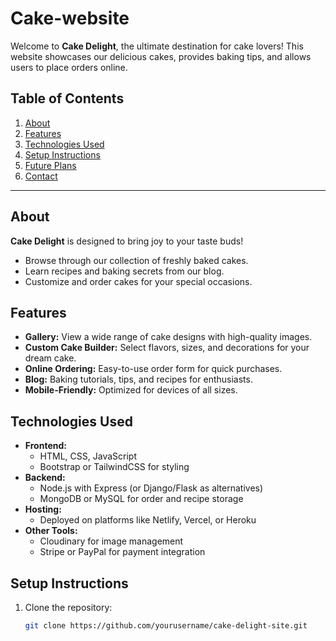 # Cake-website

Welcome to **Cake Delight**, the ultimate destination for cake lovers! This website showcases our delicious cakes, provides baking tips, and allows users to place orders online.  

## Table of Contents  
1. [About](#about)  
2. [Features](#features)  
3. [Technologies Used](#technologies-used)  
4. [Setup Instructions](#setup-instructions)  
5. [Future Plans](#future-plans)  
6. [Contact](#contact)  

---

## About  

**Cake Delight** is designed to bring joy to your taste buds!  
- Browse through our collection of freshly baked cakes.  
- Learn recipes and baking secrets from our blog.  
- Customize and order cakes for your special occasions.  

## Features  

- **Gallery:** View a wide range of cake designs with high-quality images.  
- **Custom Cake Builder:** Select flavors, sizes, and decorations for your dream cake.  
- **Online Ordering:** Easy-to-use order form for quick purchases.  
- **Blog:** Baking tutorials, tips, and recipes for enthusiasts.  
- **Mobile-Friendly:** Optimized for devices of all sizes.  

## Technologies Used  

- **Frontend:**  
  - HTML, CSS, JavaScript  
  - Bootstrap or TailwindCSS for styling  
- **Backend:**  
  - Node.js with Express (or Django/Flask as alternatives)  
  - MongoDB or MySQL for order and recipe storage  
- **Hosting:**  
  - Deployed on platforms like Netlify, Vercel, or Heroku  
- **Other Tools:**  
  - Cloudinary for image management  
  - Stripe or PayPal for payment integration  

## Setup Instructions  

1. Clone the repository:  
   ```bash  
   git clone https://github.com/yourusername/cake-delight-site.git  
